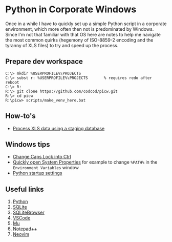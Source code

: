 # Python in Corporate Windows

Once in a while I have to quickly set up a simple Python script in a corporate
environment, which more often then not is predominated by Windows. Since I'm
not that familiar with that OS here are notes to help me navigate the most
common quirks (hegemony of ISO-8859-2 encoding and the tyranny of XLS files) to
try and speed up the process.


## Prepare dev workspace

    C:\> mkdir %USERPROFILE%\PROJECTS
    C:\> subst r: %USERPROFILE%\PROJECTS       % requires redo after reboot
    C:\> R:
    R:\> git clone https://github.com/codcod/picw.git
    R:\> cd picw
    R:\picw> scripts/make_venv_here.bat


## How-to's

- [Process XLS data using a staging database](docs/process_xls_data_via_database.md)


## Windows tips

- [Change Caps Lock into Ctrl](docs/nocaps.md)
- [Quickly open System Properties](docs/system_properties.md) for example to
  change `%PATH%` in the `Environment Variables` window
- [Python startup settings](docs/python_startup.md)


## Useful links

1. [Python](https://www.python.org/ftp/python/3.10.4/python-3.10.4-amd64.exe)
1. [SQLite](https://sqlite.org/download.html)
1. [SQLiteBrowser](https://sqlitebrowser.org/dl/)
1. [VSCode](https://vscode-update.azurewebsites.net/latest/win32-x64-user/stable)
1. [Mu](https://codewith.mu/en/download)
1. [Notepad++](https://notepad-plus-plus.org/downloads/v8.4/)
1. [Neovim](https://github.com/neovim/neovim/releases/)

